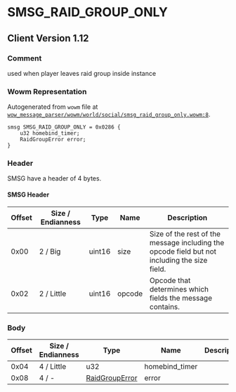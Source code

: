 # SMSG_RAID_GROUP_ONLY

## Client Version 1.12

### Comment

used when player leaves raid group inside instance

### Wowm Representation

Autogenerated from `wowm` file at [`wow_message_parser/wowm/world/social/smsg_raid_group_only.wowm:8`](https://github.com/gtker/wow_messages/tree/main/wow_message_parser/wowm/world/social/smsg_raid_group_only.wowm#L8).
```rust,ignore
smsg SMSG_RAID_GROUP_ONLY = 0x0286 {
    u32 homebind_timer;
    RaidGroupError error;
}
```
### Header

SMSG have a header of 4 bytes.

#### SMSG Header

| Offset | Size / Endianness | Type   | Name   | Description |
| ------ | ----------------- | ------ | ------ | ----------- |
| 0x00   | 2 / Big           | uint16 | size   | Size of the rest of the message including the opcode field but not including the size field.|
| 0x02   | 2 / Little        | uint16 | opcode | Opcode that determines which fields the message contains.|

### Body

| Offset | Size / Endianness | Type | Name | Description | Comment |
| ------ | ----------------- | ---- | ---- | ----------- | ------- |
| 0x04 | 4 / Little | u32 | homebind_timer |  |  |
| 0x08 | 4 / - | [RaidGroupError](raidgrouperror.md) | error |  |  |

